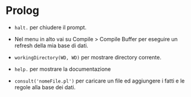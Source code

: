 # Prolog

* ```halt.``` per chiudere il prompt.

* Nel menu in alto vai su Compile > Compile Buffer per eseguire un refresh della mia base di dati.

* ```workingDirectory(WD, WD)``` per mostrare directory corrente.

* ```help.``` per mostrare la documentazione

* ```consult('nomeFile.pl')``` per caricare un file ed aggiungere i fatti e le regole alla base dei dati.
